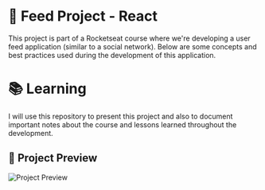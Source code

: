 # 🚀 Feed Project - React

This project is part of a Rocketseat course where we're developing a user feed application (similar to a social network). Below are some concepts and best practices used during the development of this application.

# 📚 Learning

I will use this repository to present this project and also to document important notes about the course and lessons learned throughout the development.

## 📸 Project Preview

![Project Preview](./path/to/your/image.png)
